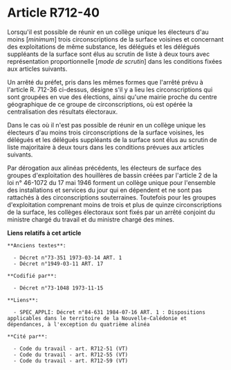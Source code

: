 # Article R712-40

Lorsqu'il est possible de réunir en un collège unique les électeurs d'au moins [*minimum*] trois circonscriptions de la
surface voisines et concernant des exploitations de même substance, les délégués et les délégués suppléants de la surface
sont élus au scrutin de liste à deux tours avec représentation proportionnelle [*mode de scrutin*] dans les conditions fixées
aux articles suivants.

Un arrêté du préfet, pris dans les mêmes formes que l'arrêté prévu à l'article R. 712-36 ci-dessus, désigne s'il y a lieu les
circonscriptions qui sont groupées en vue des élections, ainsi qu'une mairie proche du centre géographique de ce groupe de
circonscriptions, où est opérée la centralisation des résultats électoraux.

Dans le cas où il n'est pas possible de réunir en un collège unique les électeurs d'au moins trois circonscriptions de la
surface voisines, les délégués et les délégués suppléants de la surface sont élus au scrutin de liste majoritaire à deux
tours dans les conditions prévues aux articles suivants.

Par dérogation aux alinéas précédents, les électeurs de surface des groupes d'exploitation des houillères de bassin créées
par l'article 2 de la loi n° 46-1072 du 17 mai 1946 forment un collège unique pour l'ensemble des installations et services
du jour qui en dépendent et ne sont pas rattachés à des circonscriptions souterraines. Toutefois pour les groupes
d'exploitation comprenant moins de trois et plus de quinze circonscriptions de la surface, les collèges électoraux sont fixés
par un arrêté conjoint du ministre chargé du travail et du ministre chargé des mines.

**Liens relatifs à cet article**

	**Anciens textes**:

	  - Décret n°73-351 1973-03-14 ART. 1
	  - Décret n°1949-03-11 ART. 17

	**Codifié par**:

	  - Décret n°73-1048 1973-11-15

	**Liens**:

	  - SPEC_APPLI: Décret n°84-631 1984-07-16 ART. 1 : Dispositions applicables dans le territoire de la Nouvelle-Calédonie et dépendances, à l'exception du quatrième alinéa

	**Cité par**:

	  - Code du travail - art. R712-51 (VT)
	  - Code du travail - art. R712-55 (VT)
	  - Code du travail - art. R712-59 (VT)
